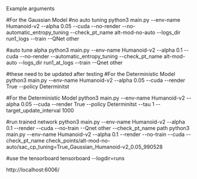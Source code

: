 Example arguments

#For the Gaussian Model
#no auto tuning
python3 main.py --env-name Humanoid-v2 --alpha 0.05 --cuda --no-render --no-automatic_entropy_tuning --check_pt_name alt-mod-no-auto --logs_dir run1_logs --train --QNet other

#auto tune alpha 
python3 main.py --env-name Humanoid-v2 --alpha 0.1 --cuda --no-render --automatic_entropy_tuning --check_pt_name alt-mod-auto --logs_dir run1_at_logs --train --Qnet other

#these need to be updated after testing
#For the Deterministic Model
python3 main.py --env-name Humanoid-v2 --alpha 0.05 --cuda --render True --policy Determinitst

#For the Deterministic Model
python3 main.py --env-name Humanoid-v2 --alpha 0.05 --cuda --render True --policy Determinitst --tau 1 --target_update_interval 1000

#run trained network
python3 main.py --env-name Humanoid-v2 --alpha 0.1 --render --cuda --no-train --Qnet other --check_pt_name path
python3 main.py --env-name Humanoid-v2 --alpha 0.1 --render --no-train --cuda --check_pt_name check_points/alt-mod-no-auto/sac_cp_tuning=True_Gaussian_Humanoid-v2_0.05_990528

#use the tensorboard
tensorboard --logdir=runs

http://localhost:6006/
